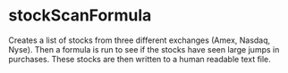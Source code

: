 # stockScanFormula

Creates a list of stocks from three different exchanges (Amex, Nasdaq, Nyse).
Then a formula is run to see if the stocks have seen large jumps in purchases.
These stocks are then written to a human readable text file.
